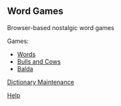 ## Word Games

Browser-based nostalgic word games 

Games:

- [Words](https://sakryukov.github.io/word-games/code/words.html)
- [Bulls and Cows](https://sakryukov.github.io/word-games/code/bulls-and-cows.html)
- [Balda](https://sakryukov.github.io/word-games/code/balda.html)

[Dictionary Maintenance](https://sakryukov.github.io/word-games/code/dictionary-maintenance/index.html)

[Help](https://sakryukov.github.io/word-games/code/help.html)
